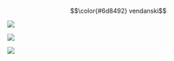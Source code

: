 $$\color{#6d8492} vendanski$$

![](https://files.catbox.moe/ql2aef.png)

![](https://files.catbox.moe/evqo4u.png)

![](https://files.catbox.moe/ukc0mo.png)
